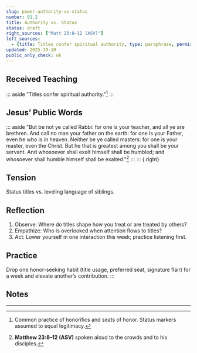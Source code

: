 ```yaml
---
slug: power-authority-vs-status
number: 01.2
title: Authority vs. Status
status: draft
right_sources: ["Matt 23:8–12 (ASV)"]
left_sources:
  - {title: Titles confer spiritual authority, type: paraphrase, permission: none}
updated: 2025-10-10
public_only_check: ok
---
```


## Received Teaching

::: aside
"Titles confer spiritual authority."[^2]
:::

## Jesus’ Public Words

::: aside
"But be not ye called Rabbi: for one is your teacher, and all ye are brethren. And call no man your father on the earth: for one is your Father, even he who is in heaven. Neither be ye called masters: for one is your master, even the Christ. But he that is greatest among you shall be your servant. And whosoever shall exalt himself shall be humbled; and whosoever shall humble himself shall be exalted."[^3]
:::
::: {.right}

## Tension

Status titles vs. leveling language of siblings.

## Reflection

1. Observe: Where do titles shape how you treat or are treated by others?
2. Empathize: Who is overlooked when attention flows to titles?
3. Act: Lower yourself in one interaction this week; practice listening first.

## Practice

Drop one honor-seeking habit (title usage, preferred seat, signature flair) for a week and elevate another’s contribution.
:::

## Notes

---

[^2]:Common practice of honorifics and seats of honor. Status markers assumed to equal legitimacy.
[^3]:**Matthew 23:8–12 (ASV)** spoken aloud to the crowds and to his disciples.
